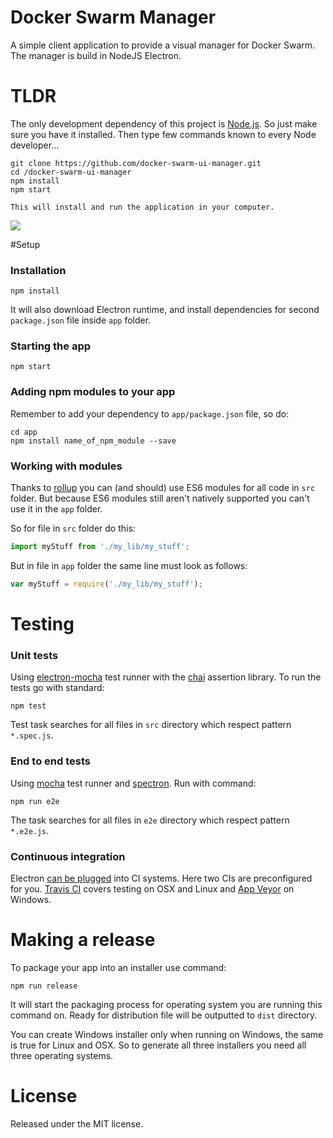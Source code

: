 Docker Swarm Manager
==============

A simple client application to provide a visual manager for Docker Swarm. The manager is build in NodeJS Electron.
# TLDR
The only development dependency of this project is [Node.js](https://nodejs.org). So just make sure you have it installed.
Then type few commands known to every Node developer...
```
git clone https://github.com/docker-swarm-ui-manager.git
cd /docker-swarm-ui-manager
npm install
npm start

This will install and run the application in your computer.
```
![](https://pfernandom.github.io/electroswarm/images/img3.png)


#Setup

### Installation

```
npm install
```
It will also download Electron runtime, and install dependencies for second `package.json` file inside `app` folder.

### Starting the app

```
npm start
```

### Adding npm modules to your app

Remember to add your dependency to `app/package.json` file, so do:
```
cd app
npm install name_of_npm_module --save
```

### Working with modules

Thanks to [rollup](https://github.com/rollup/rollup) you can (and should) use ES6 modules for all code in `src` folder. But because ES6 modules still aren't natively supported you can't use it in the `app` folder.

So for file in `src` folder do this:
```js
import myStuff from './my_lib/my_stuff';
```

But in file in `app` folder the same line must look as follows:
```js
var myStuff = require('./my_lib/my_stuff');
```

# Testing

### Unit tests

Using [electron-mocha](https://github.com/jprichardson/electron-mocha) test runner with the [chai](http://chaijs.com/api/assert/) assertion library. To run the tests go with standard:
```
npm test
```
Test task searches for all files in `src` directory which respect pattern `*.spec.js`.

### End to end tests

Using [mocha](https://mochajs.org/) test runner and [spectron](http://electron.atom.io/spectron/). Run with command:
```
npm run e2e
```
The task searches for all files in `e2e` directory which respect pattern `*.e2e.js`.

### Continuous integration

Electron [can be plugged](https://github.com/atom/electron/blob/master/docs/tutorial/testing-on-headless-ci.md) into CI systems. Here two CIs are preconfigured for you. [Travis CI](https://travis-ci.org/) covers testing on OSX and Linux and [App Veyor](https://www.appveyor.com) on Windows.

# Making a release

To package your app into an installer use command:
```
npm run release
```
It will start the packaging process for operating system you are running this command on. Ready for distribution file will be outputted to `dist` directory.

You can create Windows installer only when running on Windows, the same is true for Linux and OSX. So to generate all three installers you need all three operating systems.

# License

Released under the MIT license.
